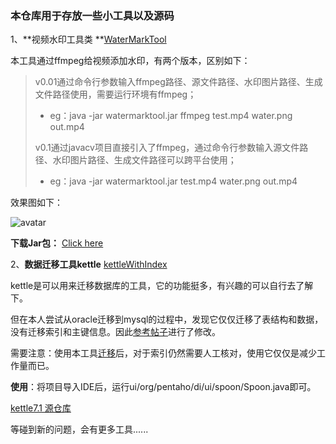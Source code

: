 ### 本仓库用于存放一些小工具以及源码



1、**视频水印工具类 **[WaterMarkTool](https://github.com/tengfeipu/tools4fun/tree/master/watermark)

本工具通过ffmpeg给视频添加水印，有两个版本，区别如下：

> v0.01通过命令行参数输入ffmpeg路径、源文件路径、水印图片路径、生成文件路径使用，需要运行环境有ffmpeg；
>
> - eg：java -jar watermarktool.jar ffmpeg test.mp4 water.png out.mp4
>
> v0.1通过javacv项目直接引入了ffmpeg，通过命令行参数输入源文件路径、水印图片路径、生成文件路径可以跨平台使用；
>
> - eg：java -jar watermarktool.jar  test.mp4 water.png out.mp4

效果图如下：

![avatar](images/watermark.gif) 

 **下载Jar包：**  [Click here](https://github.com/tengfeipu/tools4fun/releases/tag/untagged-d31a2c81f442e8e17969)

2、**数据迁移工具kettle**    [kettleWithIndex](https://github.com/tengfeipu/tools4fun/tree/master/kettleWithIndex)

kettle是可以用来迁移数据库的工具，它的功能挺多，有兴趣的可以自行去了解下。

但在本人尝试从oracle迁移到mysql的过程中，发现它仅仅迁移了表结构和数据，没有迁移索引和主键信息。因此[参考帖子](https://blog.csdn.net/j1231230/article/details/80584050?utm_medium=distribute.pc_relevant.none-task-blog-2~default~BlogCommendFromMachineLearnPai2~default-2.control)进行了修改。

需要注意：使用本工具[迁移](https://my.oschina.net/wangshengzhuang/blog/785116)后，对于索引仍然需要人工核对，使用它仅仅是减少工作量而已。

**使用**：将项目导入IDE后，运行ui/org/pentaho/di/ui/spoon/Spoon.java即可。

[kettle7.1 源仓库](https://github.com/pentaho/pentaho-kettle/tree/7.1)





等碰到新的问题，会有更多工具......



